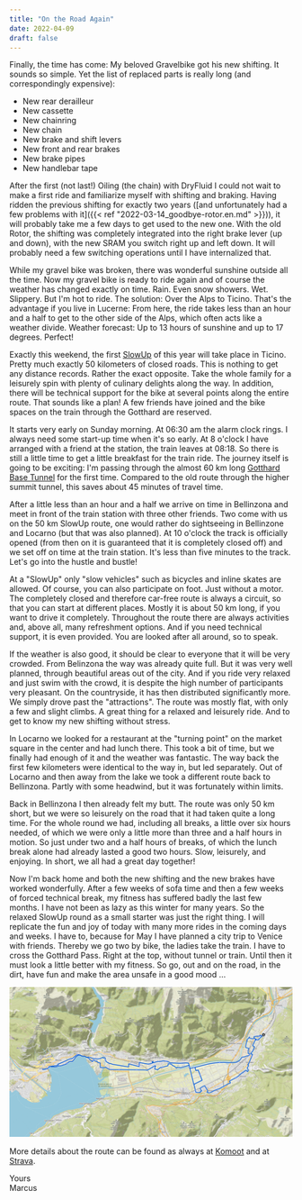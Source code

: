 ```yaml
---
title: "On the Road Again"
date: 2022-04-09
draft: false
---
```


Finally, the time has come: My beloved Gravelbike got his new shifting. It sounds so simple. Yet the list of replaced parts is really long (and correspondingly expensive):

- New rear derailleur
- New cassette
- New chainring
- New chain
- New brake and shift levers
- New front and rear brakes
- New brake pipes
- New handlebar tape

After the first (not last!) Oiling (the chain) with DryFluid I could not wait to make a first ride and familiarize myself with shifting and braking. Having ridden the previous shifting for exactly two years ([and unfortunately had a few problems with it]({{< ref "2022-03-14_goodbye-rotor.en.md" >}})), it will probably take me a few days to get used to the new one. With the old Rotor, the shifting was completely integrated into the right brake lever (up and down), with the new SRAM you switch right up and left down. It will probably need a few switching operations until I have internalized that.

While my gravel bike was broken, there was wonderful sunshine outside all the time. Now my gravel bike is ready to ride again and of course the weather has changed exactly on time. Rain. Even snow showers. Wet. Slippery. But I'm hot to ride. The solution: Over the Alps to Ticino. That's the advantage if you live in Lucerne: From here, the ride takes less than an hour and a half to get to the other side of the Alps, which often acts like a weather divide. Weather forecast: Up to 13 hours of sunshine and up to 17 degrees. Perfect!

Exactly this weekend, the first [SlowUp](https://www.slowup.ch/) of this year will take place in Ticino. Pretty much exactly 50 kilometers of closed roads. This is nothing to get any distance records. Rather the exact opposite. Take the whole family for a leisurely spin with plenty of culinary delights along the way. In addition, there will be technical support for the bike at several points along the entire route. That sounds like a plan! A few friends have joined and the bike spaces on the train through the Gotthard are reserved.

It starts very early on Sunday morning. At 06:30 am the alarm clock rings. I always need some start-up time when it's so early. At 8 o'clock I have arranged with a friend at the station, the train leaves at 08:18. So there is still a little time to get a little breakfast for the train ride. The journey itself is going to be exciting: I'm passing through the almost 60 km long [Gotthard Base Tunnel](https://en.wikipedia.org/wiki/Gotthard_Base_Tunnel) for the first time. Compared to the old route through the higher summit tunnel, this saves about 45 minutes of travel time.

After a little less than an hour and a half we arrive on time in Bellinzona and meet in front of the train station with three other friends. Two come with us on the 50 km SlowUp route, one would rather do sightseeing in Bellinzone and Locarno (but that was also planned). At 10 o'clock the track is officially opened (from then on it is guaranteed that it is completely closed off) and we set off on time at the train station. It's less than five minutes to the track. Let's go into the hustle and bustle!

At a "SlowUp" only "slow vehicles" such as bicycles and inline skates are allowed. Of course, you can also participate on foot. Just without a motor. The completely closed and therefore car-free route is always a circuit, so that you can start at different places. Mostly it is about 50 km long, if you want to drive it completely. Throughout the route there are always activities and, above all, many refreshment options. And if you need technical support, it is even provided. You are looked after all around, so to speak.

If the weather is also good, it should be clear to everyone that it will be very crowded. From Belinzona the way was already quite full. But it was very well planned, through beautiful areas out of the city. And if you ride very relaxed and just swim with the crowd, it is despite the high number of participants very pleasant. On the countryside, it has then distributed significantly more. We simply drove past the "attractions". The route was mostly flat, with only a few and slight climbs. A great thing for a relaxed and leisurely ride. And to get to know my new shifting without stress.

In Locarno we looked for a restaurant at the "turning point" on the market square in the center and had lunch there. This took a bit of time, but we finally had enough of it and the weather was fantastic. The way back the first few kilometers were identical to the way in, but led separately. Out of Locarno and then away from the lake we took a different route back to Bellinzona. Partly with some headwind, but it was fortunately within limits.

Back in Bellinzona I then already felt my butt. The route was only 50 km short, but we were so leisurely on the road that it had taken quite a long time. For the whole round we had, including all breaks, a little over six hours needed, of which we were only a little more than three and a half hours in motion. So just under two and a half hours of breaks, of which the lunch break alone had already lasted a good two hours. Slow, leisurely, and enjoying. In short, we all had a great day together!

Now I'm back home and both the new shifting and the new brakes have worked wonderfully. After a few weeks of sofa time and then a few weeks of forced technical break, my fitness has suffered badly the last few months. I have not been as lazy as this winter for many years. So the relaxed SlowUp round as a small starter was just the right thing. I will replicate the fun and joy of today with many more rides in the coming days and weeks. I have to, because for May I have planned a city trip to Venice with friends. Thereby we go two by bike, the ladies take the train. I have to cross the Gotthard Pass. Right at the top, without tunnel or train. Until then it must look a little better with my fitness. So go, out and on the road, in the dirt, have fun and make the area unsafe in a good mood ...

![Overview of the route](/images/blog/2022-04-10_komoot.png)

More details about the route can be found as always at [Komoot](https://www.komoot.com/tour/732355803/zoom) and at [Strava](https://www.strava.com/activities/6960182567).

Yours  
Marcus
